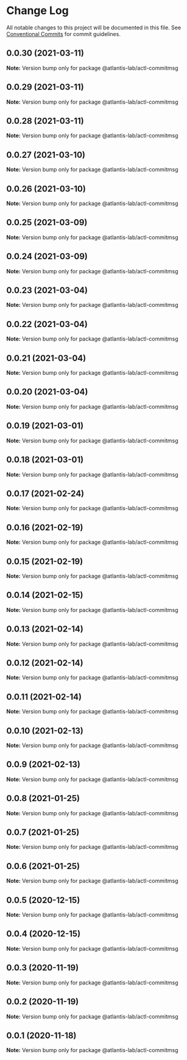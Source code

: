 # Change Log

All notable changes to this project will be documented in this file.
See [Conventional Commits](https://conventionalcommits.org) for commit guidelines.

## 0.0.30 (2021-03-11)

**Note:** Version bump only for package @atlantis-lab/actl-commitmsg





## 0.0.29 (2021-03-11)

**Note:** Version bump only for package @atlantis-lab/actl-commitmsg





## 0.0.28 (2021-03-11)

**Note:** Version bump only for package @atlantis-lab/actl-commitmsg





## 0.0.27 (2021-03-10)

**Note:** Version bump only for package @atlantis-lab/actl-commitmsg





## 0.0.26 (2021-03-10)

**Note:** Version bump only for package @atlantis-lab/actl-commitmsg





## 0.0.25 (2021-03-09)

**Note:** Version bump only for package @atlantis-lab/actl-commitmsg





## 0.0.24 (2021-03-09)

**Note:** Version bump only for package @atlantis-lab/actl-commitmsg





## 0.0.23 (2021-03-04)

**Note:** Version bump only for package @atlantis-lab/actl-commitmsg





## 0.0.22 (2021-03-04)

**Note:** Version bump only for package @atlantis-lab/actl-commitmsg





## 0.0.21 (2021-03-04)

**Note:** Version bump only for package @atlantis-lab/actl-commitmsg





## 0.0.20 (2021-03-04)

**Note:** Version bump only for package @atlantis-lab/actl-commitmsg





## 0.0.19 (2021-03-01)

**Note:** Version bump only for package @atlantis-lab/actl-commitmsg





## 0.0.18 (2021-03-01)

**Note:** Version bump only for package @atlantis-lab/actl-commitmsg





## 0.0.17 (2021-02-24)

**Note:** Version bump only for package @atlantis-lab/actl-commitmsg





## 0.0.16 (2021-02-19)

**Note:** Version bump only for package @atlantis-lab/actl-commitmsg





## 0.0.15 (2021-02-19)

**Note:** Version bump only for package @atlantis-lab/actl-commitmsg





## 0.0.14 (2021-02-15)

**Note:** Version bump only for package @atlantis-lab/actl-commitmsg





## 0.0.13 (2021-02-14)

**Note:** Version bump only for package @atlantis-lab/actl-commitmsg





## 0.0.12 (2021-02-14)

**Note:** Version bump only for package @atlantis-lab/actl-commitmsg





## 0.0.11 (2021-02-14)

**Note:** Version bump only for package @atlantis-lab/actl-commitmsg





## 0.0.10 (2021-02-13)

**Note:** Version bump only for package @atlantis-lab/actl-commitmsg





## 0.0.9 (2021-02-13)

**Note:** Version bump only for package @atlantis-lab/actl-commitmsg





## 0.0.8 (2021-01-25)

**Note:** Version bump only for package @atlantis-lab/actl-commitmsg





## 0.0.7 (2021-01-25)

**Note:** Version bump only for package @atlantis-lab/actl-commitmsg





## 0.0.6 (2021-01-25)

**Note:** Version bump only for package @atlantis-lab/actl-commitmsg





## 0.0.5 (2020-12-15)

**Note:** Version bump only for package @atlantis-lab/actl-commitmsg





## 0.0.4 (2020-12-15)

**Note:** Version bump only for package @atlantis-lab/actl-commitmsg





## 0.0.3 (2020-11-19)

**Note:** Version bump only for package @atlantis-lab/actl-commitmsg





## 0.0.2 (2020-11-19)

**Note:** Version bump only for package @atlantis-lab/actl-commitmsg





## 0.0.1 (2020-11-18)

**Note:** Version bump only for package @atlantis-lab/actl-commitmsg
